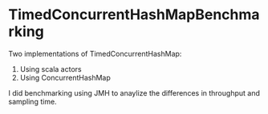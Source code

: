 # TimedConcurrentHashMapBenchmarking

Two implementations of TimedConcurrentHashMap:
1. Using scala actors
2. Using ConcurrentHashMap

I did benchmarking using JMH to anaylize the differences in throughput and sampling time.
